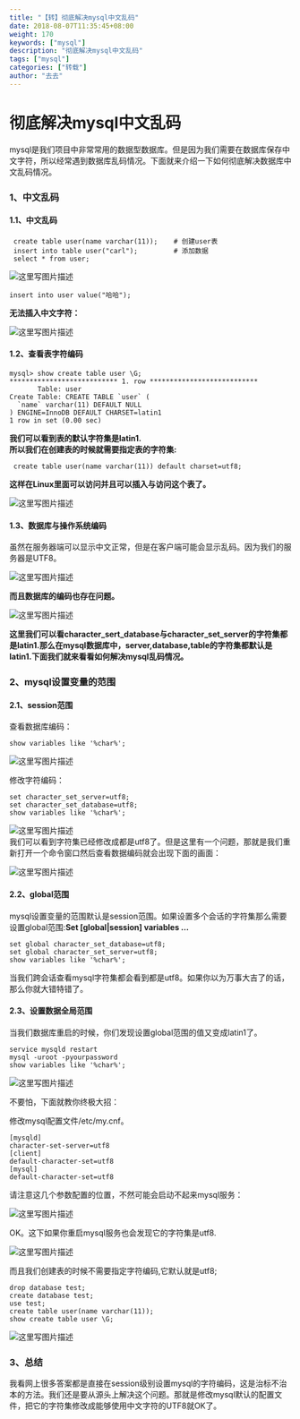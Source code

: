 ```yaml
---
title: "【转】彻底解决mysql中文乱码"
date: 2018-08-07T11:35:45+08:00
weight: 170
keywords: ["mysql"]
description: "彻底解决mysql中文乱码"
tags: ["mysql"]
categories: ["转载"]
author: "去去"
---
```


彻底解决mysql中文乱码
=============

mysql是我们项目中非常常用的数据型数据库。但是因为我们需要在数据库保存中文字符，所以经常遇到数据库乱码情况。下面就来介绍一下如何彻底解决数据库中文乱码情况。

### **1、中文乱码**

#### **1.1、中文乱码**

     create table user(name varchar(11));    # 创建user表
     insert into table user("carl");         # 添加数据
     select * from user;

![这里写图片描述](https://img-blog.csdn.net/20170312150004135?watermark/2/text/aHR0cDovL2Jsb2cuY3Nkbi5uZXQvdTAxMjQxMDczMw==/font/5a6L5L2T/fontsize/400/fill/I0JBQkFCMA==/dissolve/70/gravity/SouthEast)

    insert into user value("哈哈");

**无法插入中文字符：**

![这里写图片描述](https://img-blog.csdn.net/20170312150059411?watermark/2/text/aHR0cDovL2Jsb2cuY3Nkbi5uZXQvdTAxMjQxMDczMw==/font/5a6L5L2T/fontsize/400/fill/I0JBQkFCMA==/dissolve/70/gravity/SouthEast)

#### **1.2、查看表字符编码**

    mysql> show create table user \G;
    *************************** 1. row ***************************
           Table: user
    Create Table: CREATE TABLE `user` (
      `name` varchar(11) DEFAULT NULL
    ) ENGINE=InnoDB DEFAULT CHARSET=latin1
    1 row in set (0.00 sec)

**我们可以看到表的默认字符集是latin1.**  
**所以我们在创建表的时候就需要指定表的字符集:**

     create table user(name varchar(11)) default charset=utf8; 

**这样在Linux里面可以访问并且可以插入与访问这个表了。**

![这里写图片描述](https://img-blog.csdn.net/20170312151820544?watermark/2/text/aHR0cDovL2Jsb2cuY3Nkbi5uZXQvdTAxMjQxMDczMw==/font/5a6L5L2T/fontsize/400/fill/I0JBQkFCMA==/dissolve/70/gravity/SouthEast)

#### **1.3、数据库与操作系统编码**

虽然在服务器端可以显示中文正常，但是在客户端可能会显示乱码。因为我们的服务器是UTF8。

![这里写图片描述](https://img-blog.csdn.net/20170312152019411?watermark/2/text/aHR0cDovL2Jsb2cuY3Nkbi5uZXQvdTAxMjQxMDczMw==/font/5a6L5L2T/fontsize/400/fill/I0JBQkFCMA==/dissolve/70/gravity/SouthEast)

**而且数据库的编码也存在问题。**

![这里写图片描述](https://img-blog.csdn.net/20170312152204299?watermark/2/text/aHR0cDovL2Jsb2cuY3Nkbi5uZXQvdTAxMjQxMDczMw==/font/5a6L5L2T/fontsize/400/fill/I0JBQkFCMA==/dissolve/70/gravity/SouthEast)

**这里我们可以看character\_sert\_database与character\_set\_server的字符集都是latin1.那么在mysql数据库中，server,database,table的字符集都默认是latin1.下面我们就来看看如何解决mysql乱码情况。**

### **2、mysql设置变量的范围**

#### **2.1、session范围**

查看数据库编码：

    show variables like '%char%';

![这里写图片描述](https://img-blog.csdn.net/20170312153042389?watermark/2/text/aHR0cDovL2Jsb2cuY3Nkbi5uZXQvdTAxMjQxMDczMw==/font/5a6L5L2T/fontsize/400/fill/I0JBQkFCMA==/dissolve/70/gravity/SouthEast)

修改字符编码：

    set character_set_server=utf8;
    set character_set_database=utf8;
    show variables like '%char%';

![这里写图片描述](https://img-blog.csdn.net/20170312153312892?watermark/2/text/aHR0cDovL2Jsb2cuY3Nkbi5uZXQvdTAxMjQxMDczMw==/font/5a6L5L2T/fontsize/400/fill/I0JBQkFCMA==/dissolve/70/gravity/SouthEast)  
我们可以看到字符集已经修改成都是utf8了。但是这里有一个问题，那就是我们重新打开一个命令窗口然后查看数据编码就会出现下面的画面：

![这里写图片描述](https://img-blog.csdn.net/20170312153601693?watermark/2/text/aHR0cDovL2Jsb2cuY3Nkbi5uZXQvdTAxMjQxMDczMw==/font/5a6L5L2T/fontsize/400/fill/I0JBQkFCMA==/dissolve/70/gravity/SouthEast)

#### **2.2、global范围**

mysql设置变量的范围默认是session范围。如果设置多个会话的字符集那么需要设置global范围:**Set \[global|session\] variables …**

    set global character_set_database=utf8;
    set global character_set_server=utf8;
    show variables like '%char%';

当我们跨会话查看mysql字符集都会看到都是utf8。如果你以为万事大吉了的话，那么你就大错特错了。

#### **2.3、设置数据全局范围**

当我们数据库重启的时候，你们发现设置global范围的值又变成latin1了。

    service mysqld restart
    mysql -uroot -pyourpassword
    show variables like '%char%';

![这里写图片描述](https://img-blog.csdn.net/20170312154546628?watermark/2/text/aHR0cDovL2Jsb2cuY3Nkbi5uZXQvdTAxMjQxMDczMw==/font/5a6L5L2T/fontsize/400/fill/I0JBQkFCMA==/dissolve/70/gravity/SouthEast)

不要怕，下面就教你终极大招：

修改mysql配置文件/etc/my.cnf。

    [mysqld]
    character-set-server=utf8 
    [client]
    default-character-set=utf8 
    [mysql]
    default-character-set=utf8

请注意这几个参数配置的位置，不然可能会启动不起来mysql服务：

![这里写图片描述](https://img-blog.csdn.net/20170312160537963?watermark/2/text/aHR0cDovL2Jsb2cuY3Nkbi5uZXQvdTAxMjQxMDczMw==/font/5a6L5L2T/fontsize/400/fill/I0JBQkFCMA==/dissolve/70/gravity/SouthEast)

OK。这下如果你重启mysql服务也会发现它的字符集是utf8.

![这里写图片描述](https://img-blog.csdn.net/20170312161517748?watermark/2/text/aHR0cDovL2Jsb2cuY3Nkbi5uZXQvdTAxMjQxMDczMw==/font/5a6L5L2T/fontsize/400/fill/I0JBQkFCMA==/dissolve/70/gravity/SouthEast)

而且我们创建表的时候不需要指定字符编码,它默认就是utf8;

    drop database test;
    create database test;
    use test;
    create table user(name varchar(11));
    show create table user \G;

![这里写图片描述](https://img-blog.csdn.net/20170312161546359?watermark/2/text/aHR0cDovL2Jsb2cuY3Nkbi5uZXQvdTAxMjQxMDczMw==/font/5a6L5L2T/fontsize/400/fill/I0JBQkFCMA==/dissolve/70/gravity/SouthEast)

### **3、总结**

我看网上很多答案都是直接在session级别设置mysql的字符编码，这是治标不治本的方法。我们还是要从源头上解决这个问题。那就是修改mysql默认的配置文件，把它的字符集修改成能够使用中文字符的UTF8就OK了。

